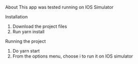 About
This app was tested running on IOS Simulator

Installation
1. Download the project files
2. Run yarn install

Running the project
1. Do yarn start
2. From the options menu, choose i to run it on IOS simulator

